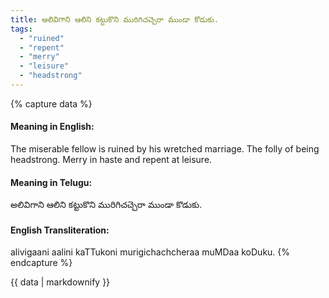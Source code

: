 ```yaml
---
title: అలివిగాని ఆలిని కట్టుకొని మురిగిచచ్చెరా ముండా కొడుకు.
tags:
  - "ruined"
  - "repent"
  - "merry"
  - "leisure"
  - "headstrong"
---
```


{% capture data %}
#### Meaning in English:
The miserable fellow is ruined by his wretched marriage.
The folly of being headstrong.
Merry in haste and repent at leisure.

#### Meaning in Telugu:
అలివిగాని ఆలిని కట్టుకొని మురిగిచచ్చెరా ముండా కొడుకు.

#### English Transliteration:
alivigaani aalini kaTTukoni murigichachcheraa muMDaa koDuku.
{% endcapture %}

{{ data | markdownify }}

